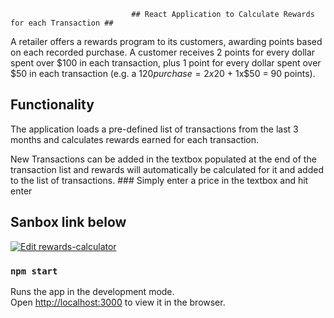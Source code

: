                                ## React Application to Calculate Rewards for each Transaction ##



A retailer offers a rewards program to its customers, awarding points based on each recorded purchase.
A customer receives 2 points for every dollar spent over $100 in each transaction, plus 1 point for every dollar spent over $50 in each transaction
(e.g. a $120 purchase = 2x$20 + 1x$50 = 90 points).

## Functionality
   
 The application loads a pre-defined list of transactions from the last 3 months and calculates rewards earned 
 for each transaction.
 
 New Transactions can be added in the textbox populated at the end of the transaction list and rewards will automatically
 be calculated for it and added to the list of transactions.
      ### Simply enter a price in the textbox and hit enter
 
 ## Sanbox link below
 [![Edit rewards-calculator](https://codesandbox.io/static/img/play-codesandbox.svg)](https://codesandbox.io/s/github/jk10790/CalculateRewards/tree/master/?fontsize=14&hidenavigation=1&theme=dark)

### `npm start`

Runs the app in the development mode.<br />
Open [http://localhost:3000](http://localhost:3000) to view it in the browser.

